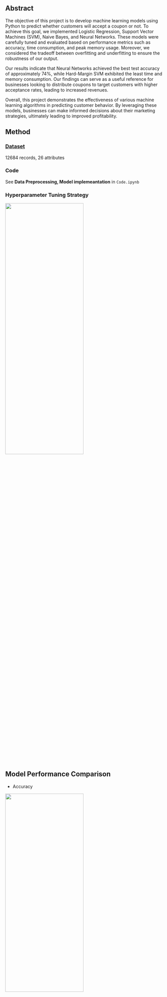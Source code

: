## Abstract

The objective of this project is to develop machine learning models using Python to predict whether customers will accept a coupon or not. To achieve this goal, we implemented Logistic Regression, Support Vector Machines (SVM), Naive Bayes, and Neural Networks. These models were carefully tuned and evaluated based on performance metrics such as accuracy, time consumption, and peak memory usage. Moreover, we considered the tradeoff between overfitting and underfitting to ensure the robustness of our output.

Our results indicate that Neural Networks achieved the best test accuracy of approximately 74%, while Hard-Margin SVM exhibited the least time and memory consumption. Our findings can serve as a useful reference for businesses looking to distribute coupons to target customers with higher acceptance rates, leading to increased revenues.

Overall, this project demonstrates the effectiveness of various machine learning algorithms in predicting customer behavior. By leveraging these models, businesses can make informed decisions about their marketing strategies, ultimately leading to improved profitability.

## Method
### [Dataset](https://archive.ics.uci.edu/ml/datasets/in-vehicle+coupon+recommendation)
12684 records, 26 attributes

### Code
See **Data Preprocessing, Model implemeantation** in `Code.ipynb`

### Hyperparameter Tuning Strategy
<img src="https://user-images.githubusercontent.com/49282511/208027821-bcd40a5b-40d4-4ce4-a324-04b2dca90872.png"  width="70%" height="45%">

## Model Performance Comparison

- Accuracy
<img src="https://user-images.githubusercontent.com/49282511/208027758-df8d39a7-9d1f-4c5a-a658-800fac7a5f05.png"  width="70%" height="40%">

- Process Time & Peak Memory Usage among the best tuned models

| Models | Process Time(s) | Peak Memory Usage(MB) |
|:---| :----: | ---: |
| Logistic Regression | 50 | 13.5 |
| Gaussian Naive Bayes | 339 | 13.9|
| Hard SVM | 136 | 4.5 |
| Nueral Network | 884 | 14 |


## Future Work
- It has come to our attention that the neural network model is overfitting the data. As such, we need to consider the bias-variance tradeoff when conducting hyperparameter tuning to improve the model's generalization performance.

- The current hyperparameter tuning method may be unstable due to its greedy strategy. We plan to conduct research on an optimized tuning style that can yield better results.

- We will continue with the soft-SVM model using Sequential Minimal Optimization (SMO) and a powerful GPU to accelerate the training process. This approach can help us overcome the challenges of dealing with large datasets and complex decision boundaries. We expect this model to yield better results than the neural network model, given its ability to handle high-dimensional data with less overfitting.

By doing so, we hope to provide businesses with more reliable predictions and better guidance for their coupon distribution strategies.
